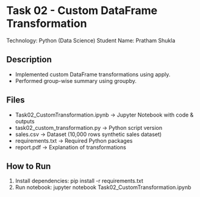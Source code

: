 # Task 02 - Custom DataFrame Transformation
Technology: Python (Data Science)
Student Name: Pratham Shukla

## Description
- Implemented custom DataFrame transformations using apply.
- Performed group-wise summary using groupby.

## Files
- Task02_CustomTransformation.ipynb → Jupyter Notebook with code & outputs
- task02_custom_transformation.py → Python script version
- sales.csv → Dataset (10,000 rows synthetic sales dataset)
- requirements.txt → Required Python packages
- report.pdf → Explanation of transformations

## How to Run
1. Install dependencies: pip install -r requirements.txt
2. Run notebook: jupyter notebook Task02_CustomTransformation.ipynb
